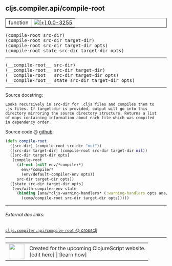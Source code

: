 ## cljs.compiler.api/compile-root



 <table border="1">
<tr>
<td>function</td>
<td><a href="https://github.com/cljsinfo/cljs-api-docs/tree/0.0-3255"><img valign="middle" alt="[+] 0.0-3255" title="Added in 0.0-3255" src="https://img.shields.io/badge/+-0.0--3255-lightgrey.svg"></a> </td>
</tr>
</table>

<samp>(compile-root src-dir)</samp><br>
<samp>(compile-root src-dir target-dir)</samp><br>
<samp>(compile-root src-dir target-dir opts)</samp><br>
<samp>(compile-root state src-dir target-dir opts)</samp><br>

---

 <samp>
(__compile-root__ src-dir)<br>
</samp>
 <samp>
(__compile-root__ src-dir target-dir)<br>
</samp>
 <samp>
(__compile-root__ src-dir target-dir opts)<br>
</samp>
 <samp>
(__compile-root__ state src-dir target-dir opts)<br>
</samp>

---





Source docstring:

```
Looks recursively in src-dir for .cljs files and compiles them to
.js files. If target-dir is provided, output will go into this
directory mirroring the source directory structure. Returns a list
of maps containing information about each file which was compiled
in dependency order.
```


Source code @ [github]():

```clj
(defn compile-root
  ([src-dir] (compile-root src-dir "out"))
  ([src-dir target-dir] (compile-root src-dir target-dir nil))
  ([src-dir target-dir opts]
   (compile-root
     (if-not (nil? env/*compiler*)
       env/*compiler*
       (env/default-compiler-env opts))
     src-dir target-dir opts))
  ([state src-dir target-dir opts]
   (env/with-compiler-env state
     (binding [ana/*cljs-warning-handlers* (:warning-handlers opts ana/*cljs-warning-handlers*)]
       (comp/compile-root src-dir target-dir opts)))))
```

<!--
Repo - tag - source tree - lines:

 <pre>

</pre>

-->

---



###### External doc links:

[`cljs.compiler.api/compile-root` @ crossclj](http://crossclj.info/fun/cljs.compiler.api/compile-root.html)<br>

---

 <table>
<tr><td>
<img valign="middle" align="right" width="48px" src="http://i.imgur.com/Hi20huC.png">
</td><td>
Created for the upcoming ClojureScript website.<br>
[edit here] | [learn how]
</td></tr></table>

[edit here]:https://github.com/cljsinfo/cljs-api-docs/blob/master/cljsdoc/cljs.compiler.api/compile-root.cljsdoc
[learn how]:https://github.com/cljsinfo/cljs-api-docs/wiki/cljsdoc-files

<!--

This information was too distracting to show to readers, but I'll leave it
commented here since it is helpful to:

- pretty-print the data used to generate this document
- and show how to retrieve that data



The API data for this symbol:

```clj
{:ns "cljs.compiler.api",
 :name "compile-root",
 :signature ["[src-dir]"
             "[src-dir target-dir]"
             "[src-dir target-dir opts]"
             "[state src-dir target-dir opts]"],
 :name-encode "compile-root",
 :history [["+" "0.0-3255"]],
 :type "function",
 :full-name-encode "cljs.compiler.api/compile-root",
 :source {:code "(defn compile-root\n  ([src-dir] (compile-root src-dir \"out\"))\n  ([src-dir target-dir] (compile-root src-dir target-dir nil))\n  ([src-dir target-dir opts]\n   (compile-root\n     (if-not (nil? env/*compiler*)\n       env/*compiler*\n       (env/default-compiler-env opts))\n     src-dir target-dir opts))\n  ([state src-dir target-dir opts]\n   (env/with-compiler-env state\n     (binding [ana/*cljs-warning-handlers* (:warning-handlers opts ana/*cljs-warning-handlers*)]\n       (comp/compile-root src-dir target-dir opts)))))",
          :title "Source code",
          :repo "clojurescript",
          :tag "r1.8.40",
          :filename "src/main/clojure/cljs/compiler/api.clj",
          :lines [93 110],
          :url "https://github.com/clojure/clojurescript/blob/r1.8.40/src/main/clojure/cljs/compiler/api.clj#L93-L110"},
 :usage ["(compile-root src-dir)"
         "(compile-root src-dir target-dir)"
         "(compile-root src-dir target-dir opts)"
         "(compile-root state src-dir target-dir opts)"],
 :full-name "cljs.compiler.api/compile-root",
 :docstring "Looks recursively in src-dir for .cljs files and compiles them to\n.js files. If target-dir is provided, output will go into this\ndirectory mirroring the source directory structure. Returns a list\nof maps containing information about each file which was compiled\nin dependency order.",
 :cljsdoc-url "https://github.com/cljsinfo/cljs-api-docs/blob/master/cljsdoc/cljs.compiler.api/compile-root.cljsdoc"}

```

Retrieve the API data for this symbol:

```clj
;; from Clojure REPL
(require '[clojure.edn :as edn])
(-> (slurp "https://raw.githubusercontent.com/cljsinfo/cljs-api-docs/catalog/cljs-api.edn")
    (edn/read-string)
    (get-in [:symbols "cljs.compiler.api/compile-root"]))
```

-->
